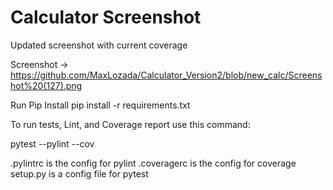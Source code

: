 # Calculator Screenshot

Updated screenshot with current coverage

Screenshot -> https://github.com/MaxLozada/Calculator_Version2/blob/new_calc/Screenshot%20(127).png



Run Pip Install
pip install -r requirements.txt

To run tests, Lint, and Coverage report use this command:

pytest  --pylint --cov

.pylintrc is the config for pylint
.coveragerc is the config for coverage
setup.py is a config file for pytest

